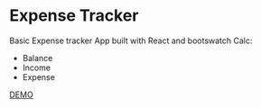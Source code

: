 # Expense Tracker

Basic Expense tracker App built with React and bootswatch
Calc:

 <ul>
  <li>Balance</li>  
  <li>Income</li>
  <li>Expense</li>
</ul>

[DEMO](https://patriosx.github.io/expensetracker-reactapp/)

